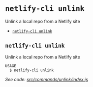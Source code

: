 `netlify-cli unlink`
====================

Unlink a local repo from a Netlify site

* [`netlify-cli unlink`](#netlify-cli-unlink)

## `netlify-cli unlink`

Unlink a local repo from a Netlify site

```
USAGE
  $ netlify-cli unlink
```

_See code: [src/commands/unlink/index.js](https://github.com/netlify/cli/blob/v2.0.0-alpha.3/src/commands/unlink/index.js)_
